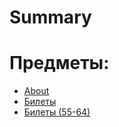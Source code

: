 # Summary

# Предметы:

- [About](./course.md)
- [Билеты](./tickets.md)
- [Билеты (55-64)](./Паша.md)
